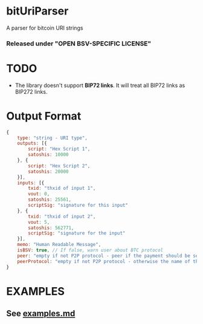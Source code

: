 # bitUriParser
A parser for bitcoin URI strings

### Released under "OPEN BSV-SPECIFIC LICENSE"

# TODO

- The library doesn't support **BIP72 links**. It will treat all BIP72 links as BIP272 links.

# Output Format

```js
{
    type: "string - URI type",
    outputs: [{
        script: "Hex Script 1",
        satoshis: 10000
    }, {
        script: "Hex Script 2",
        satoshis: 20000
    }],
    inputs: [{
        txid: "thxid of input 1",
        vout: 0,
        satoshis: 25561,
        scriptSig: "signature for this input"
    }, {
        txid: "thxid of input 2",
        vout: 5,
        satoshis: 562771,
        scriptSig: "signature for the input"
    }],
    memo: "Human Readable Message",
    isBSV: true, // If false, warn user about BTC protocol
    peer: "empty if not P2P protocol - peer if the payment should be sent to peer",
    peerProtocol: "empty if not P2P protocol - otherwise the name of the protocol, like 'bip270'"
}
```


# EXAMPLES

## See [examples.md](/examples.md)